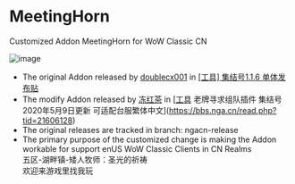 # MeetingHorn<br/>
Customized Addon MeetingHorn for WoW Classic CN

![image](https://github.com/hitechbeijing/meeting-horn/raw/master/screenshot.jpg)

  * The original Addon released by [doublecx001](https://bbs.nga.cn/nuke.php?func=ucp&uid=26204939) in [[工具] 集结号1.1.6 单体发布贴](https://bbs.nga.cn/read.php?tid=19920106)
  * The modify Addon released by [冻红茶](https://bbs.nga.cn/nuke.php?func=ucp&uid=2523855) in [[工具](修改自doublecx001) 老牌寻求组队插件 集结号 2020年5月9日更新 可适配台服繁体中文](https://bbs.nga.cn/read.php?tid=21606128)
  * The original releases are tracked in branch: ngacn-release
  * The primary purpose of the customized change is making the Addon workable for support enUS WoW Classic Clients in CN Realms<br/>
  五区-湖畔镇-矮人牧师：圣光的祈祷<br>
  欢迎来游戏里找我玩